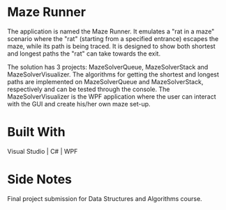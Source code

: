 # Maze Runner
The application is named the Maze Runner. It emulates a "rat in a maze" scenario where the "rat" (starting from a specified entrance) escapes the maze, while its path is being traced. It is designed to show both shortest and longest paths the "rat" can take towards the exit.

The solution has 3 projects: MazeSolverQueue, MazeSolverStack and MazeSolverVisualizer. The algorithms for getting the shortest and longest paths are implemented on MazeSolverQueue and MazeSolverStack, respectively and can be tested through the console. The MazeSolverVisualizer is the WPF application where the user can interact with the GUI and create his/her own maze set-up.

# Built With
Visual Studio | C# | WPF

# Side Notes
Final project submission for Data Structures and Algorithms course.
